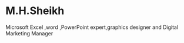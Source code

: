 # M.H.Sheikh
Microsoft Excel ,word ,PowerPoint expert,graphics designer and Digital Marketing Manager
